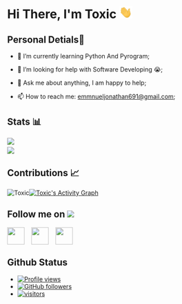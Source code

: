 <h1>Hi There, I'm Toxic <img src="https://raw.githubusercontent.com/ABSphreak/ABSphreak/master/gifs/Hi.gif" width="30px"></h1>


<h2>Personal Detials👦</h2>
  

- 🌱 I’m currently learning Python And Pyrogram;

- 🤔 I’m looking for help with Software Developing 😭;

- 💬 Ask me about anything, I am happy to help;

- 📫 How to reach me: emmnueljonathan691@gmail.com;


<h2>Stats 📊</h2>
<div align="left"><img src="https://github-profile-trophy.vercel.app/?username=Toxic&theme=dracula&count_private=true"></div>
<img align="center" src="https://github-readme-stats.vercel.app/api?username=Toxic&show_icons=true&hide_border=true&theme=tokyonight">

<h2>Contributions 📈</h2>
<p><img align="left" src="https://github-readme-streak-stats.herokuapp.com/?user=Toxic" alt="Toxic"></p>

<a href="https://github.com/ToxicBois44"><img alt="Toxic's Activity Graph" src="https://activity-graph.herokuapp.com/graph?username=Toxic&bg_color=1F222E&color=F8D866&line=F85D7F&point=FFFFFF&hide_border=true" /></a>

<h2>Follow me on <img src="https://i.pinimg.com/originals/01/63/6c/01636c5434cd0462086620c60fdfec16.gif" width=70px></h2> 


<a href="https://www.instagram.com/Dark_Skull_4_" target="blank"><img align="center" src="https://cdn2.iconfinder.com/data/icons/social-icons-33/128/Instagram-256.png"  height="40" width="40" /></a> &nbsp;&nbsp;
<a href="https://www.facebook.com/profile.php?id=100052546725353&mibextid=ZbWKwL" target="blank"><img align="center" src="https://cdn3.iconfinder.com/data/icons/2018-social-media-logotypes/1000/2018_social_media_popular_app_logo_facebook-256.png" height="40" width="40" /></a> &nbsp;&nbsp;
<a href="https://twitter.com/Jonathany0321" target="blank"><img align="center" src="https://cdn2.iconfinder.com/data/icons/social-media-2285/512/1_Twitter_colored_svg-256.png" height="40" width="40" /></a> &nbsp;&nbsp;
</p>  


<h2>Github Status
</h2>

- [![Profile views](https://gpvc.arturio.dev/Toxicbois44)](https://github.com/ToxicBois44)
- [![GitHub followers](https://img.shields.io/github/followers/Toxicbois44.svg?style=social&label=Follow&maxAge=2592000)](https://github.com/Toxicbois44?tab=followers)
- [![visitors](https://visitor-badge.glitch.me/badge?page_id=Toxicbois44)](https://github.com/Toxicbois44)
